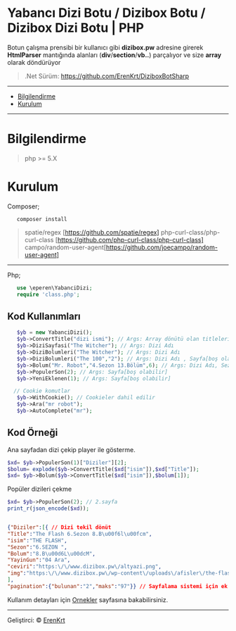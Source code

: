 # Yabancı Dizi Botu / Dizibox Botu / Dizibox Dizi Botu | PHP

Botun çalışma prensibi bir kullanıcı gibi  **dizibox.pw** adresine girerek **HtmlParser** mantığında alanları (**div**/**section**/**vb..**) parçalıyor ve size **array** olarak döndürüyor

> .Net Sürüm: https://github.com/ErenKrt/DiziboxBotSharp


---
- [Bilgilendirme](#bilgilendirme)
- [Kurulum](#kurulum)
---

# Bilgilendirme
> php >= 5.X
# Kurulum
Composer;
```
   composer install
```
   > spatie/regex [https://github.com/spatie/regex]
   > php-curl-class/php-curl-class [https://github.com/php-curl-class/php-curl-class]
   > campo/random-user-agent[https://github.com/joecampo/random-user-agent]
   ---

Php;
```php
   use \eperen\YabanciDizi;
   require 'class.php';
```

## Kod Kullanımları
```php
   $yb = new YabanciDizi();
   $yb->ConvertTitle("dizi ismi"); // Args: Array dönütü olan titleleri baş harfaları büyük olmak üzere değiştirir.
   $yb->DiziSayfasi("The Witcher"); // Args: Dizi Adı
   $yb->DiziBolumleri("The Witcher"); // Args: Dizi Adı
   $yb->DiziBolumleri("The 100","2"); // Args: Dizi Adı , Sayfa[boş olabilir]
   $yb->Bolum("Mr. Robot","4.Sezon 13.Bölüm",6); // Args: Dizi Adı, Sezon bölüm, Player[boş olabilir]
   $yb->PopulerSon(2); // Args: Sayfa[boş olabilir]
   $yb->YeniEklenen(1); // Args: Sayfa[boş olabilir]

  // Cookie komutlar
   $yb->WithCookie(); // Cookieler dahil edilir
   $yb->Ara("mr robot");
   $yb->AutoComplete("mr");
```

## Kod Örneği

Ana sayfadan dizi çekip player ile gösterme.
```php
$xd= $yb->PopulerSon(1)["Diziler"][2];
$bolum= explode($yb->ConvertTitle($xd["isim"]),$xd["Title"]);
$xd= $yb->Bolum($yb->ConvertTitle($xd["isim"]),$bolum[1]);
```
Popüler dizileri çekme
```php
$xd= $yb->PopulerSon(2); // 2.sayfa
print_r(json_encode($xd));
```

```json

{"Diziler":[{ // Dizi tekil dönüt
"Title":"The Flash 6.Sezon 8.B\u00f6l\u00fcm",
"isim":"THE FLASH",
"Sezon":"6.SEZON ",
"Bolum":"8.B\u00d6L\u00dcM",
"YayinGun":"04 Ara",
"ceviri":"https:\/\/www.dizibox.pw\/altyazi.png",
"img":"https:\/\/www.dizibox.pw\/wp-content\/uploads\/afisler\/the-flash-220x140.jpg"}
],
"pagination":{"bulunan":"2","maks":"97"}} // Sayfalama sistemi için ek dönüt
```

Kullanım detayları için [Ornekler](https://github.com/ErenKrt/yabanci-dizi-botu-dizibox-php/tree/master/ornekler) sayfasına bakabilirsiniz.

---
Geliştirci: &copy; [ErenKrt](https://www.instagram.com/ep.eren/)
